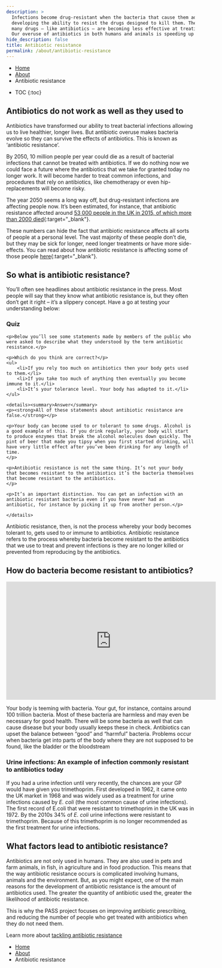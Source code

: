 ```yaml
---
description: >
  Infections become drug-resistant when the bacteria that cause them adapt and change over time,
  developing the ability to resist the drugs designed to kill them. The result is that
  many drugs – like antibiotics – are becoming less effective at treating illnesses.
  Our overuse of antibiotics in both humans and animals is speeding up this process.
hide_description: false
title: Antibiotic resistance
permalink: /about/antibiotic-resistance
---
```


<ul class="breadcrumb">
  <li><a href="/">Home</a></li>
  <li><a href="/about">About</a></li>
  <li>Antibiotic resistance</li>
</ul> 

* TOC
{:toc}


## Antibiotics do not work as well as they used to

Antibiotics have transformed our ability to treat bacterial infections allowing us to live healthier, longer lives. But antibiotic overuse makes bacteria evolve so they can survive the effects of antibiotics. This is known as ‘antibiotic resistance’.

By 2050, 10 million people per year could die as a result of bacterial infections that cannot be treated with antibiotics. If we do nothing now we could face a future where the antibiotics that we take for granted today no longer work. It will become harder to treat common infections, and procedures that rely on antibiotics, like chemotherapy or even hip-replacements will become risky.

The year 2050 seems a long way off, but drug-resistant infections are affecting people now. It’s been estimated, for instance, that antibiotic resistance affected around [53 000 people in the UK in 2015, of which more than 2000 died](https://www.thelancet.com/journals/laninf/article/PIIS1473-3099(18)30605-4/fulltext){:target="_blank"}.

These numbers can hide the fact that antibiotic resistance affects all sorts of people at a personal level. The vast majority of these people don’t die, but they may be sick for longer, need longer treatments or have more side-effects. You can read about how antibiotic resistance is affecting some of those people [here](https://antibiotic.ecdc.europa.eu/en/patient-stories){:target="_blank"}.

## So what is antibiotic resistance?

You’ll often see headlines about antibiotic resistance in the press. Most people will say that they know what antibiotic resistance is, but they often don’t get it right – it’s a slippery concept. Have a go at testing your understanding below:

<div class="message">
<h3>Quiz</h3>

    <p>Below you’ll see some statements made by members of the public who were asked to describe what they understood by the term antibiotic resistance.</p>

    <p>Which do you think are correct?</p>
    <ul>
        <li>If you rely too much on antibiotics then your body gets used to them.</li>
        <li>If you take too much of anything then eventually you become immune to it.</li>
        <li>It’s your tolerance level. Your body has adapted to it.</li>
    </ul>
    
    <details><summary>Answer</summary>
    <p><strong>All of these statements about antibiotic resistance are false.</strong></p>
    
    <p>Your body can become used to or tolerant to some drugs. Alcohol is a good example of this. If you drink regularly, your body will start to produce enzymes that break the alcohol molecules down quickly. The pint of beer that made you tipsy when you first started drinking, will have very little effect after you’ve been drinking for any length of time.
    </p>
    
    <p>Antibiotic resistance is not the same thing. It’s not your body that becomes resistant to the antibiotics it’s the bacteria themselves that become resistant to the antibiotics.
    </p>
    
    <p>It’s an important distinction. You can get an infection with an antibiotic resistant bacteria even if you have never had an antibiotic, for instance by picking it up from another person.</p>

    </details>
</div>


Antibiotic resistance, then, is not the process whereby your body becomes tolerant to, gets used to or immune to antibiotics. Antibiotic resistance refers to the process whereby bacteria become resistant to the antibiotics that we use to treat and prevent infections is they are no longer killed or prevented from reproducing by the antibiotics. 

## How do bacteria become resistant to antibiotics? 

<iframe width="560" height="315" src="https://www.youtube.com/embed/cXItjas0yYw" frameborder="0" allow="accelerometer; autoplay; encrypted-media; gyroscope; picture-in-picture" allowfullscreen></iframe>

Your body is teeming with bacteria. Your gut, for instance, contains around 100 trillion bacteria. Most of these bacteria are harmless and may even be necessary for good health. There will be some bacteria as well that can cause disease but your body usually keeps these in check. Antibiotics can upset the balance between “good” and “harmful” bacteria.  Problems occur when bacteria get into parts of the body where they are not supposed to be found, like the bladder or the bloodstream

<div class="message">
<h3>Urine infections: An example of infection commonly resistant to antibiotics today</h3>
<p>If you had a urine infection until very recently, the chances are your GP would have given you trimethoprim. First developed in 1962, it came onto the UK market in 1968 and was widely used as a treatment for urine infections caused by <i>E. coli</i> (the most common cause of urine infections). The first record of E.coli that were resistant to trimethoprim in the UK was in 1972. By the 2010s 34% of <i>E. coli</i> urine infections were resistant to trimethoprim. Because of this trimethoprim is no longer recommended as the first treatment for urine infections.</p>
</div>

## What factors lead to antibiotic resistance?

Antibiotics are not only used in humans. They are also used in pets and farm animals, in fish, in agriculture and in food production. This means that the way antibiotic resistance occurs is complicated involving humans, animals and the environment. But, as you might expect, one of the main reasons for the development of antibiotic resistance is the amount of antibiotics used. The greater the quantity of antibiotic used the, greater the likelihood of antibiotic resistance. 

This is why the PASS project focuses on improving antibiotic prescribing, and reducing the number of people who get treated with antibiotics when they do not need them.


<!--- 
As you might expect one of the main reasons for the development of antibiotic resistance is the amount of antibiotics used. The greater the quantity of antibiotic used the, greater the likelihood of antibiotic resistance. This is supported by antibiotic data at a national level from a number of countries. Those in which lots of antibiotics are prescribed, also have high numbers of antibiotic resistant infections. 

This translates to the individual level. People who have previously had antibiotics are more likely to have an infection caused by an antibiotic-resistant bacteria. For instance, one study identified two groups of patients. The first group went to the GP with a urine-, or chest-infection that was caused by an antibiotic-resistant bacteria, the second group had a urine-, or chest-infection that was not antibiotic resistant. [Those in the first group were 4 times more likely to have had antibiotics in the past 2 months compared to those in the second group](https://doi.org/10.1136/bmj.c2096). 
--->



<p class="read-more">Learn more about <a href="/about/tackling-antibiotic-resistance">tackling antibiotic resistance</a></p>
 
<ul class="breadcrumb">
  <li><a href="/">Home</a></li>
  <li><a href="/about">About</a></li>
  <li>Antibiotic resistance</li>
</ul> 